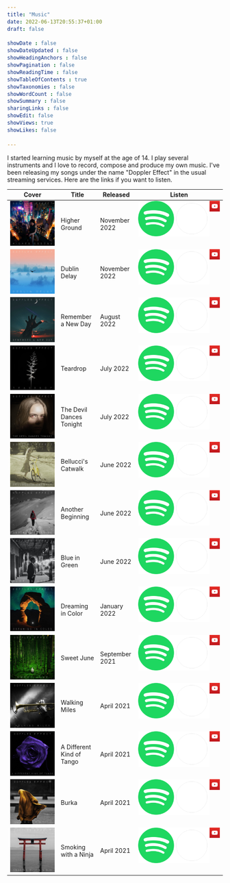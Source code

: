 ```yaml
---
title: "Music"
date: 2022-06-13T20:55:37+01:00
draft: false

showDate : false
showDateUpdated : false
showHeadingAnchors : false
showPagination : false
showReadingTime : false
showTableOfContents : true
showTaxonomies : false 
showWordCount : false
showSummary : false
sharingLinks : false
showEdit: false
showViews: true
showLikes: false

---
```


I started learning music by myself at the age of 14. I play several instruments and I love to record, compose and produce my own music. I've been releasing my songs under the name "Doppler Effect" in the usual streaming services. Here are the links if you want to listen.

<table>
    <thead>
        <tr>
            <th>Cover</th>
            <th>Title</th>
            <th>Released</th>
            <th>Listen</th>
        </tr>
    </thead>
    <tbody>
         <tr>
            <td><img class="customEntitityAlbum" src="higherground.jpg"/></td>
            <td>Higher Ground</td>
            <td>November 2022</td>
            <td style="display:flex">
                <a href="https://open.spotify.com/album/4jeHDLxmi9RDp6YzvW0EPF" target="_blank"><img class="customPlay nozoom" src="spotify.svg.png"/></a>
                <a href="https://music.apple.com/pt/album/higher-ground/1653067291?i=1653067293" target="_blank"><img class="customPlay nozoom" style="background-color: rgb(30, 41, 59);" src="apple.png"/></a>
                <a href="https://www.youtube.com/watch?v=UHJMXrUwKDw&list=PL1-ZPcIDJHfwFvRKJt0JXibfp1XV8LM70" target="_blank"><img class="customPlay nozoom" src="youtube.png"/></a>
            </td>
        </tr>
         <tr>
            <td><img class="customEntitityAlbum" src="dublindelay.jpg"/></td>
            <td>Dublin Delay</td>
            <td>November 2022</td>
            <td style="display:flex">
                <a href="https://open.spotify.com/album/2WZ8K9vOYphJkYc8B0y3lq" target="_blank"><img class="customPlay nozoom" src="spotify.svg.png"/></a>
                <a href="https://music.apple.com/pt/album/dublin-delay-single/1653059373" target="_blank"><img class="customPlay nozoom" style="background-color: rgb(30, 41, 59);" src="apple.png"/></a>
                <a href="https://www.youtube.com/watch?v=ktJzfdU7syI&list=PL1-ZPcIDJHfwFvRKJt0JXibfp1XV8LM70" target="_blank"><img class="customPlay nozoom" src="youtube.png"/></a>
            </td>
        </tr>
         <tr>
            <td><img class="customEntitityAlbum" src="rememberanewday.jpg"/></td>
            <td>Remember a New Day</td>
            <td>August 2022</td>
            <td style="display:flex">
                <a href="https://open.spotify.com/album/5KZGKWYIBww70J6rz2jm1T" target="_blank"><img class="customPlay nozoom" src="spotify.svg.png"/></a>
                <a href="https://music.apple.com/us/album/remember-a-new-day-single/1640595126" target="_blank"><img class="customPlay nozoom" style="background-color: rgb(30, 41, 59);" src="apple.png"/></a>
                <a href="https://www.youtube.com/watch?v=jBgaGEqQfsA&list=PL1-ZPcIDJHfwFvRKJt0JXibfp1XV8LM70" target="_blank"><img class="customPlay nozoom" src="youtube.png"/></a>
            </td>
        </tr>
        <tr>
            <td><img class="customEntitityAlbum" src="teardrop.jpg"/></td>
            <td>Teardrop</td>
            <td>July 2022</td>
            <td style="display:flex">
                <a href="https://open.spotify.com/album/1CAAuiNatcDro7RXqYtZ7p" target="_blank"><img class="customPlay nozoom" src="spotify.svg.png"/></a>
                <a href="https://music.apple.com/us/album/teardrop-single/1634107645?uo=4&app=music&at=1001lry3&ct=dashboard" target="_blank"><img class="customPlay nozoom" style="background-color: rgb(30, 41, 59);" src="apple.png"/></a>
                <a href="https://www.youtube.com/watch?v=oKlrh6rPe60&list=PL1-ZPcIDJHfwFvRKJt0JXibfp1XV8LM70" target="_blank"><img class="customPlay nozoom" src="youtube.png"/></a>
            </td>
        </tr>
        <tr>
            <td><img class="customEntitityAlbum" src="thedevildancestonight.jpg"/></td>
            <td>The Devil Dances Tonight</td>
            <td>July 2022</td>
            <td style="display:flex">
                <a href="https://open.spotify.com/album/13NRJerObn3XkO0a9BW0Hg" target="_blank"><img class="customPlay nozoom" src="spotify.svg.png"/></a>
                <a href="https://music.apple.com/us/album/the-devil-dances-tonight-single/1632730018?uo=4&app=music&at=1001lry3&ct=dashboard" target="_blank"><img class="customPlay nozoom" style="background-color: rgb(30, 41, 59);" src="apple.png"/></a>
                <a href="https://www.youtube.com/watch?v=yQC9q_Rfa08&list=PL1-ZPcIDJHfwFvRKJt0JXibfp1XV8LM70" target="_blank"><img class="customPlay nozoom" src="youtube.png"/></a>
            </td>
        </tr>
        <tr>
            <td><img class="customEntitityAlbum" src="bellucciscatwalk.jpg"/></td>
            <td>Bellucci's Catwalk</td>
            <td>June 2022</td>
            <td style="display:flex">
                <a href="https://open.spotify.com/album/2wmxlKs9l3347wFxVGwpZk" target="_blank"><img class="customPlay nozoom" src="spotify.svg.png"/></a>
                <a href="https://music.apple.com/us/album/belluccis-catwalk-single/1631761744?uo=4&app=music&at=1001lry3&ct=dashboard" target="_blank"><img class="customPlay nozoom" style="background-color: rgb(30, 41, 59);" src="apple.png"/></a>
                <a href="https://www.youtube.com/watch?v=AwL9atrr09c&list=PL1-ZPcIDJHfwFvRKJt0JXibfp1XV8LM70" target="_blank"><img class="customPlay nozoom" src="youtube.png"/></a>
            </td>
        </tr>
        <tr>
            <td><img class="customEntitityAlbum" src="anotherbeginning.jpg"/></td>
            <td>Another Beginning</td>
            <td>June 2022</td>
            <td style="display:flex">
                <a href="https://open.spotify.com/album/6nxdu1GBeAY4LhLr8KCsA1" target="_blank"><img class="customPlay nozoom" src="spotify.svg.png"/></a>
                <a href="https://music.apple.com/us/album/another-beginning-single/1630185036?uo=4&app=music&at=1001lry3&ct=dashboard" target="_blank"><img class="customPlay nozoom" style="background-color: rgb(30, 41, 59);" src="apple.png"/></a>
                <a href="https://www.youtube.com/watch?v=iLVVzl8txQQ&list=PL1-ZPcIDJHfwFvRKJt0JXibfp1XV8LM70" target="_blank"><img class="customPlay nozoom" src="youtube.png"/></a>
            </td>
        </tr>
        <tr>
            <td><img class="customEntitityAlbum" src="blueingreen.jpg"/></td>
            <td>Blue in Green</td>
            <td>June 2022</td>
            <td style="display:flex">
                <a href="https://open.spotify.com/album/0mh8g7sHCvTvfGEIVE8Wha" target="_blank"><img class="customPlay nozoom" src="spotify.svg.png"/></a>
                <a href="https://music.apple.com/us/album/blue-in-green-single/1629997649?uo=4&app=music&at=1001lry3&ct=dashboard" target="_blank"><img class="customPlay nozoom" style="background-color: rgb(30, 41, 59);" src="apple.png"/></a>
                <a href="https://www.youtube.com/watch?v=Q9l6kdWqX6c&list=PL1-ZPcIDJHfwFvRKJt0JXibfp1XV8LM70" target="_blank"><img class="customPlay nozoom" src="youtube.png"/></a>
            </td>
        </tr>
        <tr>
            <td><img class="customEntitityAlbum" src="dreamingincolor.jpg"/></td>
            <td>Dreaming in Color</td>
            <td>January 2022</td>
            <td style="display:flex">
                <a href="https://open.spotify.com/album/4zQwVn1wQi33zrmboXKrI7" target="_blank"><img class="customPlay nozoom" src="spotify.svg.png"/></a>
                <a href="https://music.apple.com/us/album/dreaming-in-color-single/1606643290?uo=4&app=music&at=1001lry3&ct=dashboard" target="_blank"><img class="customPlay nozoom" style="background-color: rgb(30, 41, 59);" src="apple.png"/></a>
                <a href="https://www.youtube.com/watch?v=dej82HdMr3U&list=PL1-ZPcIDJHfwFvRKJt0JXibfp1XV8LM70" target="_blank"><img class="customPlay nozoom" src="youtube.png"/></a>
            </td>
        </tr>
        <tr>
            <td><img class="customEntitityAlbum" src="sweetjune.jpg"/></td>
            <td>Sweet June</td>
            <td>September 2021</td>
            <td style="display:flex">
                <a href="https://open.spotify.com/album/2rX5ywEwm0s2zGH4Dw35R9" target="_blank"><img class="customPlay nozoom" src="spotify.svg.png"/></a>
                <a href="https://music.apple.com/us/album/sweet-june-single/1587364431?uo=4&app=music&at=1001lry3&ct=dashboard" target="_blank"><img class="customPlay nozoom" style="background-color: rgb(30, 41, 59);" src="apple.png"/></a>
                <a href="https://www.youtube.com/watch?v=tb1CabbQ1Qk&list=PL1-ZPcIDJHfwFvRKJt0JXibfp1XV8LM70" target="_blank"><img class="customPlay nozoom" src="youtube.png"/></a>
            </td>
        </tr>
        <tr>
            <td><img class="customEntitityAlbum" src="walkingmiles.jpg"/></td>
            <td>Walking Miles</td>
            <td>April 2021</td>
            <td style="display:flex">
                <a href="https://open.spotify.com/album/3mGMFvaQu9BXVM9dy9Wwmu" target="_blank"><img class="customPlay nozoom" src="spotify.svg.png"/></a>
                <a href="https://music.apple.com/us/album/walking-miles-single/1565224271?uo=4&app=music&at=1001lry3&ct=dashboard" target="_blank"><img class="customPlay nozoom" style="background-color: rgb(30, 41, 59);" src="apple.png"/></a>
                <a href="https://www.youtube.com/watch?v=ntao-6A-FCI&list=PL1-ZPcIDJHfwFvRKJt0JXibfp1XV8LM70" target="_blank"><img class="customPlay nozoom" src="youtube.png"/></a>
            </td>
        </tr>
        <tr>
            <td><img class="customEntitityAlbum" src="addifferentkindoftango.jpg"/></td>
            <td>A Different Kind of Tango</td>
            <td>April 2021</td>
            <td style="display:flex">
                <a href="https://open.spotify.com/track/7uEq5gAKSYZjjACRml4SY6?si=cce2bf5125ee4c49" target="_blank"><img class="customPlay nozoom" src="spotify.svg.png"/></a>
                <a href="https://music.apple.com/us/album/a-different-kind-of-tango/1562606125?i=1562606126" target="_blank"><img class="customPlay nozoom" style="background-color: rgb(30, 41, 59);" src="apple.png"/></a>
                <a href="https://www.youtube.com/watch?v=W7n-pzgbIJo&list=PL1-ZPcIDJHfwFvRKJt0JXibfp1XV8LM70" target="_blank"><img class="customPlay nozoom" src="youtube.png"/></a>
            </td>
        </tr>
        <tr>
            <td><img class="customEntitityAlbum" src="burka.jpg"/></td>
            <td>Burka</td>
            <td>April 2021</td>
            <td style="display:flex">
                <a href="https://open.spotify.com/album/0hnBrTrX4UM9bTMhgyG3Q4" target="_blank"><img class="customPlay nozoom" src="spotify.svg.png"/></a>
                <a href="https://music.apple.com/us/album/burka-single/1562597857?uo=4&app=music&at=1001lry3&ct=dashboard" target="_blank"><img class="customPlay nozoom" style="background-color: rgb(30, 41, 59);" src="apple.png"/></a>
                <a href="https://www.youtube.com/watch?v=3Ab7Q9kBwD8&list=PL1-ZPcIDJHfwFvRKJt0JXibfp1XV8LM70" target="_blank"><img class="customPlay nozoom" src="youtube.png"/></a>
            </td>
        </tr>
        <tr>
            <td><img class="customEntitityAlbum" src="smokingwithaninja.jpg"/></td>
            <td>Smoking with a Ninja</td>
            <td>April 2021</td>
            <td style="display:flex">
                <a href="https://open.spotify.com/album/4PPNMtZgKRBwwunx5hc9Om" target="_blank"><img class="customPlay nozoom" src="spotify.svg.png"/></a>
                <a href="https://music.apple.com/us/album/smoking-with-a-ninja-single/1562510115?uo=4&app=music&at=1001lry3&ct=dashboard" target="_blank"><img class="customPlay nozoom" style="background-color: rgb(30, 41, 59);" src="apple.png"/></a>
                <a href="https://www.youtube.com/watch?v=eekx9ubxxnk&list=PL1-ZPcIDJHfwFvRKJt0JXibfp1XV8LM70" target="_blank"><img class="customPlay nozoom" src="youtube.png"/></a>
            </td>
        </tr>
    </tbody>
</table>